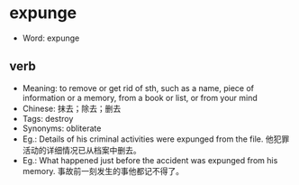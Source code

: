 # expunge

- Word: expunge

## verb

- Meaning: to remove or get rid of sth, such as a name, piece of information or a memory, from a book or list, or from your mind
- Chinese: 抹去；除去；删去
- Tags: destroy
- Synonyms: obliterate
- Eg.: Details of his criminal activities were expunged from the file. 他犯罪活动的详细情况已从档案中删去。
- Eg.: What happened just before the accident was expunged from his memory. 事故前一刻发生的事他都记不得了。

